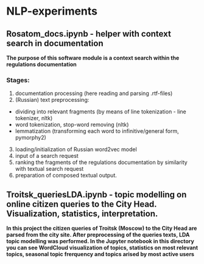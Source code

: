 # NLP-experiments

## Rosatom_docs.ipynb - helper with context search in documentation
**The purpose of this software module is a context search within the regulations documentation**

### Stages:
1. documentation processing (here reading and parsing .rtf-files)
2. (Russian) text preprocessing:
- dividing into relevant fragments (by means of line tokenization - line tokenizer, nltk)
- word tokenization, stop-word removing (nltk)
- lemmatization (transforming each word to infinitive/general form, pymorphy2)
3. loading/initialization of Russian word2vec model
4. input of a search request
5. ranking the fragments of the regulations documentation by similarity with textual search request
6. preparation of composed textual output.

## Troitsk_queriesLDA.ipynb - topic modelling on online citizen queries to the City Head. Visualization, statistics, interpretation.
**In this project the citizen queries of Troitsk (Moscow) to the City Head are parsed from the city site. After preprocessing of the queries texts, LDA topic modelling was performed. In the Jupyter notebook in this directory you can see WordCloud visualization of topics, statistics on most relevant topics, seasonal topic frerquency and topics arised by most active users**
